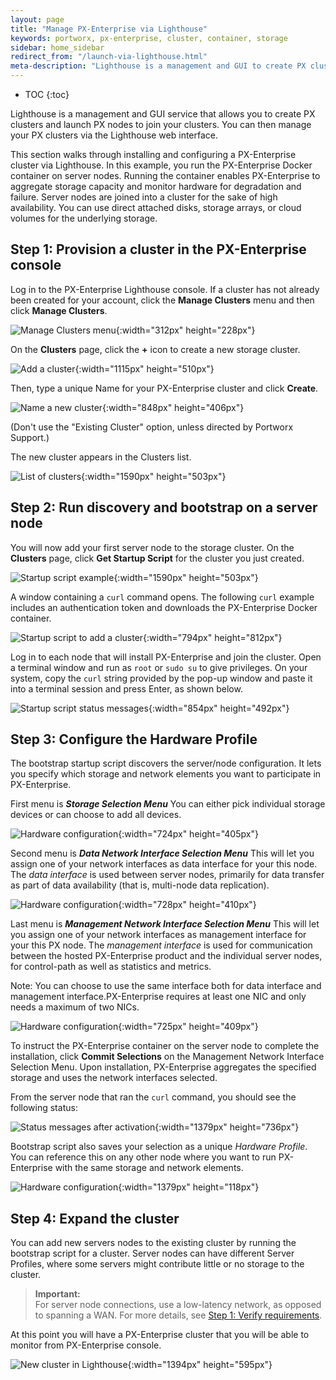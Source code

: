 ```yaml
---
layout: page
title: "Manage PX-Enterprise via Lighthouse"
keywords: portworx, px-enterprise, cluster, container, storage
sidebar: home_sidebar
redirect_from: "/launch-via-lighthouse.html"
meta-description: "Lighthouse is a management and GUI to create PX clusters and launch PX nodes to join your clusters. Learn how to manage PX clusters via the Lighthouse today."
---
```


* TOC
{:toc}

Lighthouse is a management and GUI service that allows you to create PX clusters and launch PX nodes to join your clusters.  You can then manage your PX clusters via the Lighthouse web interface.

This section walks through installing and configuring a PX-Enterprise cluster via Lighthouse. In this example, you run the PX-Enterprise Docker container on server nodes. Running the container enables PX-Enterprise to aggregate storage capacity and monitor hardware for degradation and failure. Server nodes are joined into a cluster for the sake of high availability. You can use direct attached disks, storage arrays, or cloud volumes for the underlying storage.

## Step 1: Provision a cluster in the PX-Enterprise console

Log in to the PX-Enterprise Lighthouse console. If a cluster has not already been created for your account, click the **Manage Clusters** menu and then click **Manage Clusters**.

![Manage Clusters menu](/images/clusters-manage-clusters-menu-updated-2.png "Manage Clusters menu"){:width="312px" height="228px"}

On the **Clusters** page, click the **+** icon to create a new storage cluster.

![Add a cluster](/images/clusters-add-updated.png "Add a cluster"){:width="1115px" height="510px"}

Then, type a unique Name for your PX-Enterprise cluster and click **Create**.

![Name a new cluster](/images/clusters-new-updated.png "Name a new cluster"){:width="848px" height="406px"}

(Don't use the "Existing Cluster" option, unless directed by Portworx Support.)

The new cluster appears in the Clusters list.

![List of clusters](/images/clusters-list-updated-2.png "List of clusters"){:width="1590px" height="503px"}

## Step 2: Run discovery and bootstrap on a server node

You will now add your first server node to the storage cluster. On the **Clusters** page, click **Get Startup Script** for the cluster you just created.

![Startup script example](/images/clusters-list-updated-2.png "Startup script example"){:width="1590px" height="503px"}

A window containing a `curl` command opens. The following `curl` example includes an authentication token and downloads the PX-Enterprise Docker container.

![Startup script to add a cluster](/images/startup-script-window-updated.png "Startup script to add a cluster"){:width="794px" height="812px"}

Log in to each node that will install PX-Enterprise and join the cluster. Open a terminal window and run as `root` or `sudo su` to give privileges. On your system, copy the `curl` string provided by the pop-up window and paste it into a terminal session and press Enter, as shown below.

![Startup script status messages](/images/startup-script-result-updated.png "Startup script status messages"){:width="854px" height="492px"}

## Step 3: Configure the Hardware Profile

The bootstrap startup script discovers the server/node configuration. It lets you specify which storage and network elements you want to participate in PX-Enterprise.

First menu is ***Storage Selection Menu*** You can either pick individual storage devices or can choose to add all devices.

![Hardware configuration](/images/storage-selection-menu.png "Hardware configuration"){:width="724px" height="405px"}

Second menu is ***Data Network Interface Selection Menu*** This will let you assign one of your network interfaces as data interface for your this node.
The *data interface* is used between server nodes, primarily for data transfer as part of data availability (that is, multi-node data replication).

![Hardware configuration](/images/data-network-interface-selection-menu.png "Hardware configuration"){:width="728px" height="410px"}

Last menu is ***Management Network Interface Selection Menu*** This will let you assign one of your network interfaces as management interface for your this PX node.
The *management interface* is used for communication between the hosted PX-Enterprise product and the individual server nodes, for control-path as well as statistics and metrics.

Note: You can choose to use the same interface both for data interface and management interface.PX-Enterprise requires at least one NIC and only needs a maximum of two NICs.

![Hardware configuration](/images/management-network-interface-selection-menu.png "Hardware configuration"){:width="725px" height="409px"}

To instruct the PX-Enterprise container on the server node to complete the installation, click **Commit Selections** on the Management Network Interface Selection Menu. Upon installation, PX-Enterprise aggregates the specified storage and uses the network interfaces selected.

From the server node that ran the `curl` command, you should see the following status:

![Status messages after activation](/images/status-messages-after-activate.png "Status messages after activation"){:width="1379px" height="736px"}

Bootstrap script also saves your selection as a unique *Hardware Profile*. You can reference this on any other node where you want to run PX-Enterprise with the same storage and network elements.

![Hardware configuration](/images/hardware-profile-example.png "Hardware configuration"){:width="1379px" height="118px"}

## Step 4: Expand the cluster

You can add new servers nodes to the existing cluster by running the bootstrap script for a cluster. Server nodes can have different Server Profiles, where some servers might contribute little or no storage to the cluster.

>**Important:**<br/>For server node connections, use a low-latency network, as opposed to spanning a WAN. For more details, see [Step 1: Verify requirements](/getting-started/px-developer.html#step-1-verify-requirements).

At this point you will have a PX-Enterprise cluster that you will be able to monitor from PX-Enterprise console.

![New cluster in Lighthouse](/images/new-cluster-in-lighthouse.png "New cluster in Lighthouse"){:width="1394px" height="595px"}
